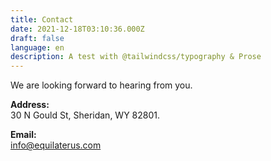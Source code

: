 ```yaml
---
title: Contact
date: 2021-12-18T03:10:36.000Z
draft: false
language: en
description: A test with @tailwindcss/typography & Prose
---
```


<!-- @format -->
<section class="lg:pb-24">
  <div class="max-w-screen-md px-4 mx-auto text-center">
    <p class="mb-8 font-light text-gray-500 lg:mb-16 dark:text-gray-400 text-2xl">
      We are looking forward to hearing from you.
    </p>
    <p class="text-2xl">
      <b>Address:</b><br />
      30 N Gould St, Sheridan, WY 82801.
    </p>
    <p class="text-2xl">
      <b>Email:</b><br />
      <a href="mailto:info@equilaterus.com">info@equilaterus.com</a>
    </p>
  </div>
</section>
